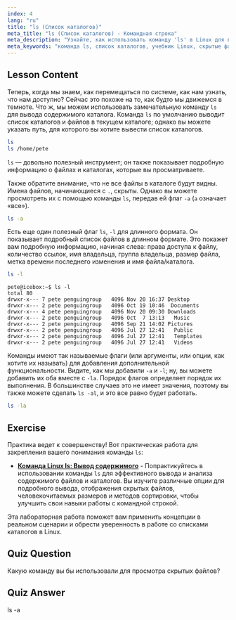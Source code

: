 ```yaml
---
index: 4
lang: "ru"
title: "ls (Список каталогов)"
meta_title: "ls (Список каталогов) - Командная строка"
meta_description: "Узнайте, как использовать команду 'ls' в Linux для вывода содержимого каталогов, просмотра скрытых файлов и понимания деталей файлов. Улучшите свои навыки работы с командной строкой Linux!"
meta_keywords: "команда ls, список каталогов, учебник Linux, скрытые файлы, команды Linux, Linux для начинающих, руководство Linux"
---
```


## Lesson Content

Теперь, когда мы знаем, как перемещаться по системе, как нам узнать, что нам доступно? Сейчас это похоже на то, как будто мы движемся в темноте. Что ж, мы можем использовать замечательную команду `ls` для вывода содержимого каталога. Команда `ls` по умолчанию выводит список каталогов и файлов в текущем каталоге; однако вы можете указать путь, для которого вы хотите вывести список каталогов.

```bash
ls
ls /home/pete
```

`ls` — довольно полезный инструмент; он также показывает подробную информацию о файлах и каталогах, которые вы просматриваете.

Также обратите внимание, что не все файлы в каталоге будут видны. Имена файлов, начинающиеся с `.`, скрыты. Однако вы можете просмотреть их с помощью команды `ls`, передав ей флаг `-a` (`a` означает «все»).

```bash
ls -a
```

Есть еще один полезный флаг `ls`, `-l` для длинного формата. Он показывает подробный список файлов в длинном формате. Это покажет вам подробную информацию, начиная слева: права доступа к файлу, количество ссылок, имя владельца, группа владельца, размер файла, метка времени последнего изменения и имя файла/каталога.

```bash
ls -l
```

```plaintext
pete@icebox:~$ ls -l
total 80
drwxr-x--- 7 pete penguingroup   4096 Nov 20 16:37 Desktop
drwxr-x--- 2 pete penguingroup   4096 Oct 19 10:46  Documents
drwxr-x--- 4 pete penguingroup   4096 Nov 20 09:30 Downloads
drwxr-x--- 2 pete penguingroup   4096 Oct  7 13:13   Music
drwxr-x--- 2 pete penguingroup   4096 Sep 21 14:02 Pictures
drwxr-x--- 2 pete penguingroup   4096 Jul 27 12:41   Public
drwxr-x--- 2 pete penguingroup   4096 Jul 27 12:41   Templates
drwxr-x--- 2 pete penguingroup   4096 Jul 27 12:41   Videos
```

Команды имеют так называемые флаги (или аргументы, или опции, как хотите их называть) для добавления дополнительной функциональности. Видите, как мы добавили `-a` и `-l`; ну, вы можете добавить их оба вместе с `-la`. Порядок флагов определяет порядок их выполнения. В большинстве случаев это не имеет значения, поэтому вы также можете сделать `ls -al`, и это все равно будет работать.

```bash
ls -la
```

## Exercise

Практика ведет к совершенству! Вот практическая работа для закрепления вашего понимания команды `ls`:

- **[Команда Linux ls: Вывод содержимого](https://labex.io/ru/labs/linux-linux-ls-command-content-listing-219205)** - Попрактикуйтесь в использовании команды `ls` для эффективного вывода и анализа содержимого файлов и каталогов. Вы изучите различные опции для подробного вывода, отображения скрытых файлов, человекочитаемых размеров и методов сортировки, чтобы улучшить свои навыки работы с командной строкой.

Эта лабораторная работа поможет вам применить концепции в реальном сценарии и обрести уверенность в работе со списками каталогов в Linux.

## Quiz Question

Какую команду вы бы использовали для просмотра скрытых файлов?

## Quiz Answer

ls -a